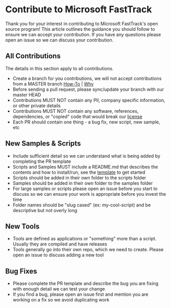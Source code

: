 # Contribute to Microsoft FastTrack

Thank you for your interest in contributing to Microsoft FastTrack's open source program! This article outlines the guidance you should follow to ensure we can accept your contribution. If you have any questions please open an issue so we can discuss your contribution.

## All Contributions

The details in this section apply to all contributions.

* Create a branch for you contributions, we will not accept contributions from a MASTER branch [How-To](https://help.github.com/articles/creating-and-deleting-branches-within-your-repository/) | [Why](https://guides.github.com/introduction/flow/index.html)
* Before sending a pull request, please sync/update your branch with our master HEAD
* Contributions MUST NOT contain any PII, company specific information, or other private details
* Contributions MUST NOT contain any software, references, dependencies, or "copied" code that would break our [license](LICENSE)
* Each PR should contain one thing - a bug fix, new script, new sample, etc

## New Samples & Scripts

* Include sufficient detail so we can understand what is being added by completing the PR template
* Scripts and Samples MUST include a README.md that describes the contents and how to install/run, see the [template](TEMPLATE-README.md) to get started
* Scripts should be added in their own folder to the scripts folder
* Samples should be added in their own folder to the samples folder
* For large samples or scripts please open an issue before you start to discuss so we can ensure your work is appropriate before you invest the time
* Folder names should be "slug cased" (ex: my-cool-script) and be descriptive but not overly long

## New Tools

* Tools are defined as applications or "something" more than a script. Usually they are compiled and have releases
* Tools generally go into their own repo, which we need to create. Please open an issue to discuss adding a new tool

## Bug Fixes

* Please complete the PR template and describe the bug you are fixing with enough detail we can test your change
* If you find a bug, please open an issue first and mention you are working on a fix so we avoid duplicating work



